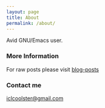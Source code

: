 ```yaml
---
layout: page
title: About
permalink: /about/
---
```


Avid GNU/Emacs user.

### More Information

For raw posts please visit [blog-posts](https://github.com/psachin/blog-posts)

### Contact me

[iclcoolster@gmail.com](mailto:iclcoolster@gmail.com)

